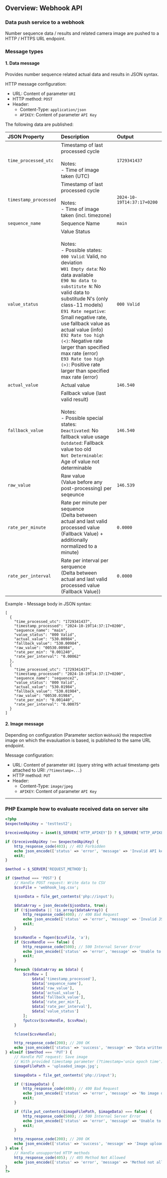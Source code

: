 ## Overview: Webhook API
### Data push service to a webhook

Number sequence data / results and related camera image are pushed to a HTTP / HTTPS URL endpoint.

### Message types
#### 1. Data message

Provides number sequence related actual data and results in JSON syntax. 

HTTP message configuration:
- URL: Content of parameter `URI`
- HTTP method: `POST`<br>
- Header:<br>
  - Content-Type: `application/json`
  - `APIKEY`: Content of parameter `API Key`

The following data are published:

| JSON Property                        | Description                                        | Output
|:-------------------------------------|:---------------------------------------------------|:-----------------------
| `time_processed_utc`                 | Timestamp of last processed cycle<br><br>Notes:<br>- Time of image taken (UTC) | `1729341437`
| `timestamp_processed`                | Timestamp of last processed cycle<br><br>Notes:<br>- Time of image taken (incl. timezone) | `2024-10-19T14:37:17+0200`
| `sequence_name`                      | Sequence Name                                      | `main`
| `value_status`                       | Value Status<br><br>Notes:<br>- Possible states:<br>`000 Valid`: Valid, no deviation <br>`W01 Empty data`: No data available <br>`E90 No data to substitute N`: No valid data to substitude N's (only class-11 models) <br>`E91 Rate negative`: Small negative rate, use fallback value as actual value (info) <br>`E92 Rate too high (<)`: Negative rate larger than specified max rate (error) <br>`E93 Rate too high (>)`: Positive rate larger than specified max rate (error) | `000 Valid`
| `actual_value`                       | Actual value | `146.540`
| `fallback_value`                     | Fallback value (last valid result)<br><br>Notes:<br>- Possible special states:<br>`Deactivated`: No fallback value usage <br>`Outdated`: Fallback value too old <br>`Not Determinable`: Age of value not determinable | `146.540`
| `raw_value`                          | Raw value <br>(Value before any post-processing) per seqeunce | `146.539`
| `rate_per_minute`                    | Rate per minute per sequence<br>(Delta between actual and last valid processed value (Fallback Value) + additionally normalized to a minute) | `0.0000`
| `rate_per_interval`                  | Rate per interval per serquence<br>(Delta between actual and last valid processed value (Fallback Value)) | `0.0000`

Example - Message body in JSON syntax:
```
[
  {
    "time_processed_utc": "1729341437",
    "timestamp_processed": "2024-10-19T14:37:17+0200",
    "sequence_name": "main",
    "value_status": "000 Valid",
    "actual_value": "530.00984",
    "fallback_value": "530.00984",
    "raw_value": "00530.00984",
    "rate_per_min": "0.001240",
    "rate_per_interval": "0.00062"
  },
  {
    "time_processed_utc": "1729341437",
    "timestamp_processed": "2024-10-19T14:37:17+0200",
    "sequence_name": "sequence2",
    "value_status": "000 Valid",
    "actual_value": "530.01984",
    "fallback_value": "530.01984",
    "raw_value": "00530.01984",
    "rate_per_min": "0.001440",
    "rate_per_interval": "0.00075"
  }
]
```


#### 2. Image message

Depending on configuration (Parameter section `Webhook`) the respective image on which the evauluation is based, is published to the same URL endpoint.

Message configuration:
- URL: Content of parameter `URI` (query string with actual timestamp gets attached to URI: `/?timestamp=...`)
- HTTP method: `PUT`<br>
- Header:<br>
  - Content-Type: `image/jpeg`
  - `APIKEY`: Content of parameter `API Key`

---
### PHP Example how to evaluate received data on server site

```php
<?php
$expectedApiKey = 'testtest2';

$receivedApiKey = isset($_SERVER['HTTP_APIKEY']) ? $_SERVER['HTTP_APIKEY'] : '';

if ($receivedApiKey !== $expectedApiKey) {
    http_response_code(403); // 403 Forbidden
    echo json_encode(['status' => 'error', 'message' => 'Invalid API key']);
    exit;
}

$method = $_SERVER['REQUEST_METHOD'];

if ($method === 'POST') {
    // Handle POST request: Write data to CSV
    $csvFile = 'webhook_log.csv';

    $jsonData = file_get_contents('php://input');

    $dataArray = json_decode($jsonData, true);
    if (!$jsonData || !is_array($dataArray)) {
        http_response_code(400); // 400 Bad Request
        echo json_encode(['status' => 'error', 'message' => 'Invalid JSON data']);
        exit;
    }

    $csvHandle = fopen($csvFile, 'a');
    if ($csvHandle === false) {
        http_response_code(500); // 500 Internal Server Error
        echo json_encode(['status' => 'error', 'message' => 'Unable to open CSV file']);
        exit;
    }

    foreach ($dataArray as $data) {
        $csvRow = [
            $data['timestamp_processed'], 
            $data['sequence_name'], 
            $data['raw_value'], 
            $data['actual_value'], 
            $data['fallback_value'], 
            $data['rate_per_min'], 
            $data['rate_per_interval'], 
            $data['value_status']
        ];
        fputcsv($csvHandle, $csvRow);
    }

    fclose($csvHandle);

    http_response_code(200); // 200 OK
    echo json_encode(['status' => 'success', 'message' => 'Data written to CSV file']);
} elseif ($method === 'PUT') {
    // Handle PUT request: Save image
    // With provided timestamp parameter (?timestamp='unix epoch time') unique image filename can be created and/or linked to data
    $imageFilePath = 'uploaded_image.jpg';

    $imageData = file_get_contents('php://input');

    if (!$imageData) {
        http_response_code(400); // 400 Bad Request
        echo json_encode(['status' => 'error', 'message' => 'No image data received']);
        exit;
    }

    if (file_put_contents($imageFilePath, $imageData) === false) {
        http_response_code(500); // 500 Internal Server Error
        echo json_encode(['status' => 'error', 'message' => 'Unable to save the image']);
        exit;
    }

    http_response_code(200); // 200 OK
    echo json_encode(['status' => 'success', 'message' => 'Image uploaded successfully']);
} else {
    // Handle unsupported HTTP methods
    http_response_code(405); // 405 Method Not Allowed
    echo json_encode(['status' => 'error', 'message' => 'Method not allowed']);
}
?>
```
